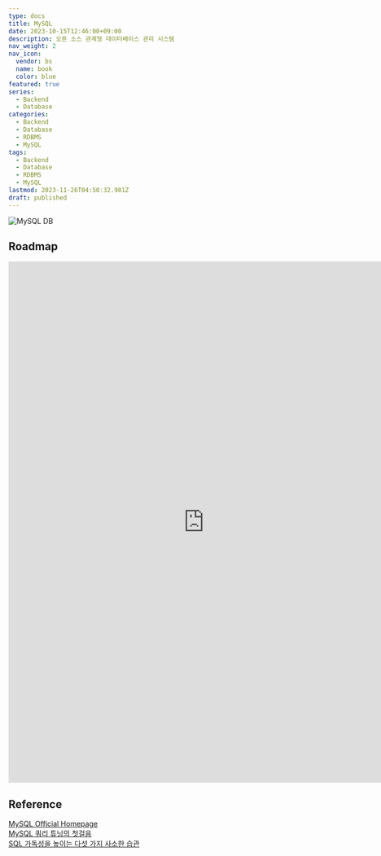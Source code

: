 ```yaml
---
type: docs
title: MySQL
date: 2023-10-15T12:46:00+09:00
description: 오픈 소스 관계형 데이터베이스 관리 시스템
nav_weight: 2
nav_icon:
  vendor: bs
  name: book
  color: blue
featured: true
series:
  - Backend
  - Database
categories:
  - Backend
  - Database
  - RDBMS
  - MySQL
tags:
  - Backend
  - Database
  - RDBMS
  - MySQL
lastmod: 2023-11-26T04:50:32.981Z
draft: published
---
```


![MySQL DB](/backend/mysql.png#center "https://upload.wikimedia.org/wikipedia/id/a/a9/MySQL.png")

## Roadmap

<p align="center">
<iframe width="768" height="1024" src="https://roadmap.sh/sql?s=652b754df43a58c923ce9d26" frameborder="0" allow="accelerometer; autoplay; encrypted-media; gyroscope; picture-in-picture" allowfullscreen></iframe>
</p>

## Reference

[MySQL Official Homepage](https://www.mysql.com/)  
[MySQL 쿼리 튜닝의 첫걸음](https://yozm.wishket.com/magazine/detail/2260/)  
[SQL 가독성을 높이는 다섯 가지 사소한 습관](https://yozm.wishket.com/magazine/detail/1519/)

